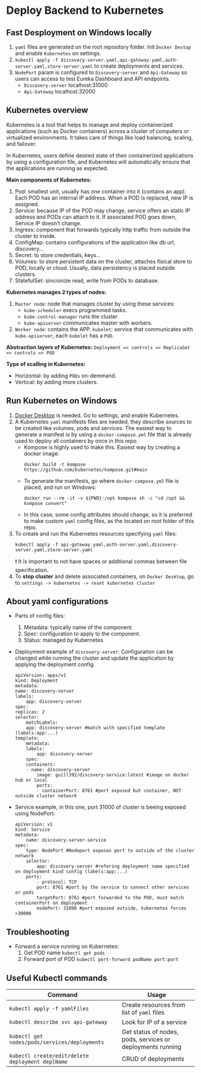 # Deploy Backend to Kubernetes

## Fast Desployment on Windows locally
1. `yaml` files are generated on the root repository folder. Init `Docker Destop` and enable `Kubernetes` on settings.
2. `kubectl apply -f discovery-server.yaml,api-gateway.yaml,auth-server.yaml,store-server.yaml` to create deployments and services.
3. `NodePort` param is configured to `Discovery-server` and `Api-Gateway` so users can access to test Eureka Dashboard and API endpoints.
    - `Discovery-server` localhost:31000
    - `Api-Gateway` localhost:32000

## Kubernetes overview
Kubernetes is a tool that helps to manage and deploy containerized applications (such as Docker containers) across a cluster of computers or virtualized environments. It takes care of things like load balancing, scaling, and failover.

In Kubernetes, users define desired state of their containerized applications by using a configuration file, and Kubernetes will automatically ensure that the applications are running as expected.

**Main components of Kubernetes:**
1. Pod: smallest unit, usually has one container into it (contains an app). Each POD has an internal IP address. When a POD is replaced, new IP is assigned.
2. Service: because IP of the POD may change, service offers an static IP address and PODs can attach to it. If associated POD goes down, Service IP doesn't change.
3. Ingress: component that forwards typically http traffic from outside the cluster to inside.
4. ConfigMap: contains configurations of the application like db url, discovery...
5. Secret: to store credentials, keys...
6. Volumes: to store persistent data on the cluster, attaches fisical store to POD, locally or cloud. Usually, data persistency is placed outside clusters.
7. StatefulSet: sincronize read, write from PODs to database.


**Kubernetes manages 2 types of nodes:**
1. `Master node`: node that manages cluster by using these services:
    - `kube-scheduler` execs programmed tasks.
    - `kube-control-manager` runs the cluster
    - `kube-apiserver` communicates master with workers.
2. `Worker node`: contains the APP.
    `kubelet`: service that communicates with `kube-apiserver`, each `kubelet` has a `POD`.

**Abstraction layers of Kubernetes:** `Deployment => controls => ReplicaSet => controls => POD`

**Type of scalling in Kubernetes:**
- Horizontal: by adding `PODs` on-demmand.
- Vertical: by adding more clusters.

## Run Kubernetes on Windows
1. [Docker Desktop](https://www.docker.com/products/docker-desktop/) is needed. Go to settings, and enable Kubernetes.
2. A Kubernetes `yaml` manifests files are needed, they describe sources to be created like volumes, pods and services. The easiest way to generate a manifest is by using a `docker-compose.yml` file that is already used to deploy all containers by once in this repo.
    - Kompose is highly used to make this. Easiest way by creating a docker image:
        ```
        docker build -t kompose https://github.com/kubernetes/kompose.git#main
        ```
    - To generate the manifests, go where `docker-compose.yml` file is placed, and run on Windows:
        ```
        docker run --rm -it -v ${PWD}:/opt kompose sh -c "cd /opt && kompose convert"
        ```
    - In this case, some config attributes should change, so it is preferred to make custom `yaml`  config files, as the located on root folder of this repo.
3. To create and run the Kubernetes resources specifying `yaml` files:
    ```
    kubectl apply -f api-gateway.yaml,auth-server.yaml,discovery-server.yaml,store-server.yaml
    ```
    :heavy_exclamation_mark: It is important to not have spaces or additional commas between file specification.
4. To **stop cluster** and delete associated containers, on `Docker Desktop`, go to `settings -> kubernetes -> reset kubernetes cluster`

## About yaml configurations
- Parts of config files:
    1. Metadata: typically name of the component.
    2. Spec: configuration to apply to the component.
    3. Status: managed by Kubernetes.

- Deployment example of `discovery-server`: Configuration can be changed while running the cluster and update the application by applying the deployment config.
    ```
    apiVersion: apps/v1
    kind: Deployment
    metadata:
    name: discovery-server
    labels:
        app: discovery-server
    spec:
    replicas: 2
    selector:
        matchLabels:
        app: discovery-server #match with specified template (labels:app:...)
    template:
        metadata:
        labels:
            app: discovery-server
        spec:
        containers:
        - name: discovery-server 
            image: guill392/discovery-service:latest #image on docker hub or local
            ports:
            - containerPort: 8761 #port exposed but container, NOT outside cluster network
    ```
- Service example, in this one, port 31000 of cluster is beeing exposed using NodePort.
    ```
    apiVersion: v1
    kind: Service
    metadata:
        name: discovery-server-service
    spec:
        type: NodePort #Nodeport exposes port to outside of the cluster network
        selector:
            app: discovery-server #refering deployment name specified on deployment kind config (labels:app:...)
        ports:
            - protocol: TCP
            port: 8761 #port by the service to connect other services or pods
            targetPort: 8761 #port forwarded to the POD, must match containerPort on deployment
            nodePort: 31000 #port exposed outside, kubernetes forces >30000
    ```

## Troubleshooting
- Forward a service running on Kubernetes:
    1. Get POD name `kubectl get pods` 
    2. Forward port of POD `kubectl port-forward podName port:port`

## Useful Kubectl commands
| Command | Usage | 
| --- | --- |
| `kubectl apply -f yamlFiles` | Create resources from list of `yaml` files |
| `kubectl describe svc api-gateway` | Look for IP of a service |
| `kubectl get nodes/pods/services/deployments` | Get status of nodes, pods, services or deployments running |
| `kubectl create/edit/delete deployment deplName` | CRUD of deployments |